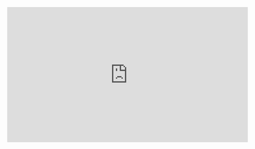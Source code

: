 <iframe width="560" height="315" src="https://www.youtube.com/embed/FuLP8WdUbew" frameborder="0" allow="accelerometer; autoplay; encrypted-media; gyroscope; picture-in-picture" allowfullscreen></iframe>
